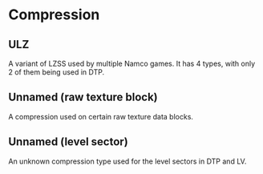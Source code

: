 # Compression

## ULZ
A variant of LZSS used by multiple Namco games. It has 4 types, with only 2 of them being used in DTP.

## Unnamed (raw texture block)
A compression used on certain raw texture data blocks.

## Unnamed (level sector)
An unknown compression type used for the level sectors in DTP and LV.